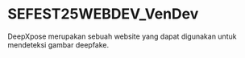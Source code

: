 # SEFEST25WEBDEV_VenDev
DeepXpose merupakan sebuah website yang dapat digunakan untuk mendeteksi gambar deepfake.
